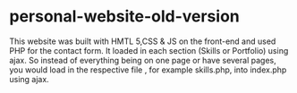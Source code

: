 # personal-website-old-version
This website was built with HMTL 5,CSS &amp; JS on the front-end and used PHP for the contact form. It loaded in each section (Skills or Portfolio) using ajax. So instead of everything being on one page or have several pages, you would load in the respective file , for example skills.php, into index.php using ajax.
